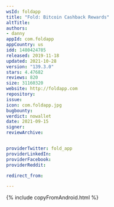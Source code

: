 ```yaml
---
wsId: foldapp
title: "Fold: Bitcoin Cashback Rewards"
altTitle: 
authors:
- danny
appId: com.foldapp
appCountry: us
idd: 1480424785
released: 2019-11-18
updated: 2021-10-28
version: "139.3.0"
stars: 4.47682
reviews: 820
size: 31160320
website: http://foldapp.com
repository: 
issue: 
icon: com.foldapp.jpg
bugbounty: 
verdict: nowallet
date: 2021-09-15
signer: 
reviewArchive:


providerTwitter: fold_app
providerLinkedIn: 
providerFacebook: 
providerReddit: 

redirect_from:

---
```


{% include copyFromAndroid.html %}
